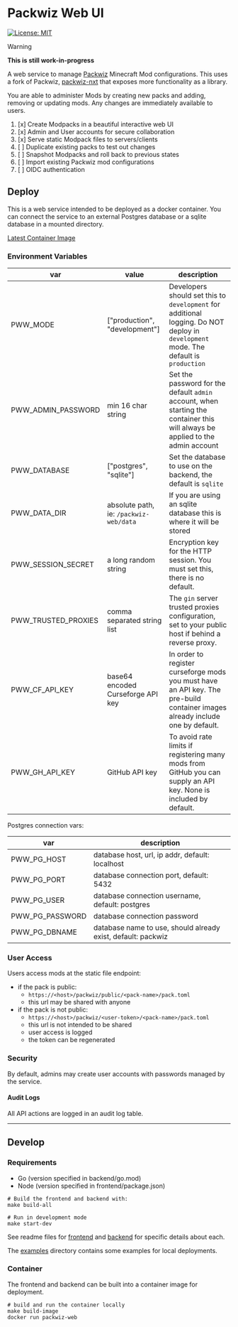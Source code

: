 # Packwiz Web UI

[![License: MIT](https://img.shields.io/badge/License-MIT-red.svg)](LICENSE)

> [!WARNING]
>
> **This is still work-in-progress**

A web service to manage [Packwiz](https://github.com/packwiz/packwiz) Minecraft Mod configurations.
This uses a fork of Packwiz, [packwiz-nxt](https://github.com/leocov-dev/packwiz-nxt) that exposes more functionality as a library.

You are able to administer Mods by creating new packs and adding, removing or updating mods.
Any changes are immediately available to users.

1. [x] Create Modpacks in a beautiful interactive web UI
2. [x] Admin and User accounts for secure collaboration
3. [x] Serve static Modpack files to servers/clients
4. [ ] Duplicate existing packs to test out changes
5. [ ] Snapshot Modpacks and roll back to previous states
6. [ ] Import existing Packwiz mod configurations
7. [ ] OIDC authentication

## Deploy
This is a web service intended to be deployed as a docker container.
You can connect the service to an external Postgres database or a sqlite database in a mounted directory.

[Latest Container Image]()

### Environment Variables

| var                 | value                                  | description                                                                                                                          |
|---------------------|----------------------------------------|--------------------------------------------------------------------------------------------------------------------------------------|
| PWW_MODE            | ["production", "development"]          | Developers should set this to `development` for additional logging. Do NOT deploy in `development` mode. The default is `production` |
| PWW_ADMIN_PASSWORD  | min 16 char string                     | Set the password for the default `admin` account, when starting the container this will always be applied to the admin account       |
| PWW_DATABASE        | ["postgres", "sqlite"]                 | Set the database to use on the backend, the default is `sqlite`                                                                      |
| PWW_DATA_DIR        | absolute path, ie: `/packwiz-web/data` | If you are using an sqlite database this is where it will be stored                                                                  |
| PWW_SESSION_SECRET  | a long random string                   | Encryption key for the HTTP session. You must set this, there is no default.                                                         |
| PWW_TRUSTED_PROXIES | comma separated string list            | The `gin` server trusted proxies configuration, set to your public host if behind a reverse proxy.                                   |
| PWW_CF_API_KEY      | base64 encoded Curseforge API key      | In order to register curseforge mods you must have an API key. The pre-build container images already include one by default.        |
| PWW_GH_API_KEY      | GitHub API key                         | To avoid rate limits if registering many mods from GitHub you can supply an API key. None is included by default.                    |

Postgres connection vars:

| var             | description                                                  |
|-----------------|--------------------------------------------------------------|
| PWW_PG_HOST     | database host, url, ip addr, default: localhost              |
| PWW_PG_PORT     | database connection port, default: 5432                      |
| PWW_PG_USER     | database connection username, default: postgres              |
| PWW_PG_PASSWORD | database connection password                                 |
| PWW_PG_DBNAME   | database name to use, should already exist, default: packwiz |


### User Access

Users access mods at the static file endpoint:
- if the pack is public:
  - `https://<host>/packwiz/public/<pack-name>/pack.toml`
  - this url may be shared with anyone
- if the pack is not public:
  - `https://<host>/packwiz/<user-token>/<pack-name>/pack.toml`
  - this url is not intended to be shared
  - user access is logged 
  - the token can be regenerated

### Security

By default, admins may create user accounts with passwords managed by the service.

#### Audit Logs

All API actions are logged in an audit log table.

---

## Develop

### Requirements
 - Go (version specified in backend/go.mod)
 - Node (version specified in frontend/package.json)

```shell
# Build the frontend and backend with:
make build-all

# Run in development mode
make start-dev
```

See readme files for [frontend](frontend/README.md) and [backend](backend/README.md) for specific details about each.

The [examples](examples) directory contains some examples for local deployments.

### Container
The frontend and backend can be built into a container image for deployment.

```shell
# build and run the container locally
make build-image
docker run packwiz-web
```
